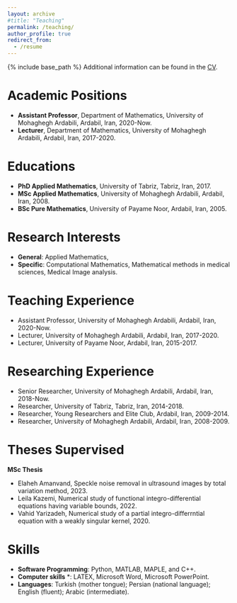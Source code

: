 ```yaml
---
layout: archive
#title: "Teaching"
permalink: /teaching/
author_profile: true
redirect_from:
  - /resume
---
```


{% include base_path %}
Additional information can be found in the [CV](http://abazari.github.io/files/CV-RezaAbazari.pdf).

# Academic Positions
* **Assistant Professor**, Department of Mathematics, University of Mohaghegh Ardabili, Ardabil, Iran, 2020-Now.
* **Lecturer**, Department of Mathematics, University of Mohaghegh Ardabili, Ardabil, Iran, 2017-2020.

# Educations
* **PhD Applied Mathematics**, University of Tabriz, Tabriz, Iran, 2017.
* **MSc Applied Mathematics**, University of Mohaghegh Ardabili, Ardabil, Iran, 2008.
* **BSc Pure Mathematics**, University of Payame Noor, Ardabil, Iran, 2005.
  
# Research Interests
* **General**:  Applied Mathematics,
* **Specific**: Computational Mathematics, Mathematical methods in medical sciences, Medical Image analysis.
  
# Teaching Experience
* Assistant Professor, University of Mohaghegh Ardabili, Ardabil, Iran, 2020-Now.
* Lecturer, University of Mohaghegh Ardabili, Ardabil, Iran, 2017-2020.
* Lecturer, University of Payame Noor, Ardabil, Iran, 2015-2017.
  
# Researching Experience
* Senior Researcher, University of Mohaghegh Ardabili, Ardabil, Iran, 2018-Now.
* Researcher, University of Tabriz, Tabriz, Iran, 2014-2018.
* Researcher, Young Researchers and Elite Club, Ardabil, Iran, 2009-2014.
* Researcher, University of Mohaghegh Ardabili, Ardabil, Iran, 2008-2009.

# Theses Supervised
**MSc Thesis**
   * Elaheh Amanvand, Speckle noise removal in ultrasound images by total variation method, 2023.
   * Leila Kazemi, Numerical study of functional integro-differential equations having variable
bounds, 2022.
   * Vahid Yarizadeh, Numerical study of a partial integro-differrntial equation with a weakly
singular kernel, 2020.

# Skills
* **Software Programming**: Python, MATLAB, MAPLE, and C++.
* **Computer skills** *: LATEX, Microsoft Word, Microsoft PowerPoint.
* **Languages**: Turkish (mother tongue); Persian (national language); English (fluent); Arabic (intermediate).
